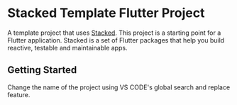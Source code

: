 # Stacked Template Flutter Project

A template project that uses [Stacked](https://pub.dev/packages/stacked). This project is a starting point for a Flutter application.
Stacked is a set of Flutter packages that help you build reactive, testable and maintainable apps.

## Getting Started

Change the name of the project using VS CODE's global search and replace feature.
```
